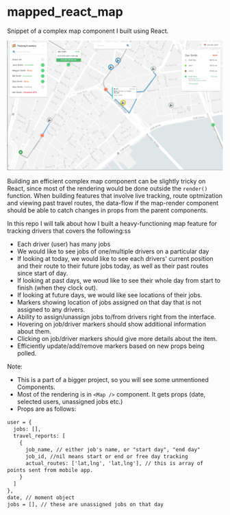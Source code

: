 # mapped_react_map
Snippet of a complex map component I built using React.


![alt text](./mapped_react_map.png)

Building an efficient complex map component can be slightly tricky on React, since most of the rendering would be done outside the `render()` function. When building features that involve live tracking, route optmization and viewing past travel routes, the data-flow if the map-render component should be able to catch changes in props from the parent components.

In this repo I will talk about how I built a heavy-functioning map feature for tracking drivers that covers the following:ss

- Each driver (user) has many jobs
- We would like to see jobs of one/multiple drivers on a particular day
- If looking at today, we would like to see each drivers' current position and their route to their future jobs today, as well as their past routes since start of day.
- If looking at past days, we woud like to see their whole day from start to finish (when they clock out).
- If looking at future days, we would like see locations of their jobs.
- Markers showing location of jobs assigned on that day that is not assigned to any drivers.
- Ability to assign/unassign jobs to/from drivers right from the interface.
- Hovering on job/driver markers should show additional information about them.
- Clicking on job/driver markers should give more details about the item.
- Efficiently update/add/remove markers based on new props being polled.

Note:
- This is a part of a bigger project, so you will see some unmentioned Components.
- Most of the rendering is in `<Map />` component. It gets props (date, selected users, unassigned jobs etc.)
- Props are as follows:

```
user = {
  jobs: [],
  travel_reports: [
    {
      job_name, // either job's name, or "start day", "end day" 
      job_id, //nil means start or end or free day tracking
      actual_routes: ['lat,lng', 'lat,lng'], // this is array of points sent from mobile app.
    }
  ]
},
date, // moment object
jobs = [], // these are unassigned jobs on that day
```


